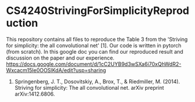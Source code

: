 # CS4240StrivingForSimplicityReproduction

This repository contains all files to reproduce the Table 3 from the 'Striving for simplicity: the all convolutional net' [1]. 
Our code is written in pytorch (from scratch). 
In this google doc you can find our reproduced result and discussion on the paper and our experience.
https://docs.google.com/document/d/1cC2UYB9d3wSXa6i70xQhWdR2-Wxcacm15le0OOSlKdA/edit?usp=sharing

1. Springenberg, J. T., Dosovitskiy, A., Brox, T., & Riedmiller, M. (2014). 
Striving for simplicity: The all convolutional net. arXiv preprint arXiv:1412.6806.

